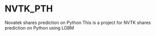 # NVTK_PTH
Novatek shares prediction on Python
This is a project for NVTK shares prediction on Python using LGBM 
